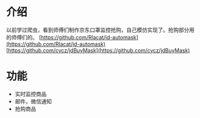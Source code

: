 # 介绍
以前学过爬虫，看到师傅们制作京东口罩监控抢购，自己模仿实现了。抢购部分用的师傅们的。
[https://github.com/Rlacat/jd-automask](https://github.com/Rlacat/jd-automask)
<br/>
[https://github.com/cycz/jdBuyMask](https://github.com/cycz/jdBuyMask)

# 功能
- 实时监控商品
- 邮件，微信通知
- 抢购商品
